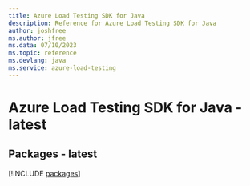 ```yaml
---
title: Azure Load Testing SDK for Java
description: Reference for Azure Load Testing SDK for Java
author: joshfree
ms.author: jfree
ms.data: 07/10/2023
ms.topic: reference
ms.devlang: java
ms.service: azure-load-testing
---
```

# Azure Load Testing SDK for Java - latest
## Packages - latest
[!INCLUDE [packages](load-testing-index.md)]
